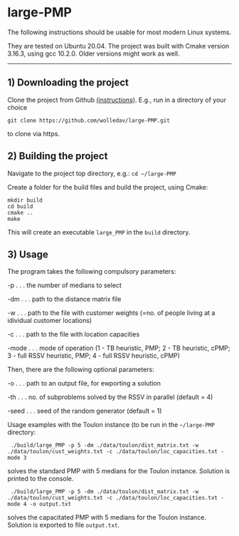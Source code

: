 # large-PMP

The following instructions should be usable for most modern Linux systems.

They are tested on Ubuntu 20.04. The project was built with Cmake version 3.16.3, using gcc 10.2.0. Older versions might work as well.

---

## 1) Downloading the project

Clone the project from Github [(instructions)](https://docs.github.com/en/github/creating-cloning-and-archiving-repositories/cloning-a-repository-from-github/cloning-a-repository). E.g., run in a directory of your choice

```git clone https://github.com/wolledav/large-PMP.git```

to clone via https.

## 2) Building the project

Navigate to the project top directory, e.g.: ```cd ~/large-PMP``` 

Create a folder for the build files and build the project, using Cmake:

```
mkdir build
cd build
cmake ..
make
```

This will create an executable ```large_PMP``` in the ```build``` directory.

## 3) Usage

The program takes the following compulsory parameters: 

-p . . . the number of medians to select

-dm . . . path to the distance matrix file

-w . . . path to the file with customer weights (=no. of people living at a idividual customer locations)

-c . . . path to the file with location capacities

-mode . . . mode of operation (1 - TB heuristic, PMP; 2 - TB heuristic, cPMP; 3 - full RSSV heuristic, PMP; 4 - full RSSV heuristic, cPMP)

Then, there are the following optional parameters:

-o . . . path to an output file, for ewporting a solution

-th . . . no. of subproblems solved by the RSSV in parallel (default = 4)

-seed . . . seed of the random generator (default = 1)

Usage examples with the Toulon instance (to be run in the ```~/large-PMP``` directory:

```
 ./build/large_PMP -p 5 -dm ./data/toulon/dist_matrix.txt -w ./data/toulon/cust_weights.txt -c ./data/toulon/loc_capacities.txt -mode 3
```
solves the standard PMP with 5 medians for the Toulon instance. Solution is printed to the console.
```
 ./build/large_PMP -p 5 -dm ./data/toulon/dist_matrix.txt -w ./data/toulon/cust_weights.txt -c ./data/toulon/loc_capacities.txt -mode 4 -o output.txt
```
solves the capacitated PMP with 5 medians for the Toulon instance. Solution is exported to file `output.txt`.



